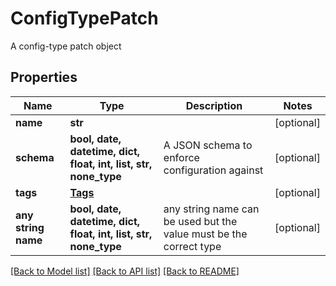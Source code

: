 # ConfigTypePatch

A config-type patch object

## Properties
Name | Type | Description | Notes
------------ | ------------- | ------------- | -------------
**name** | **str** |  | [optional] 
**schema** | **bool, date, datetime, dict, float, int, list, str, none_type** | A JSON schema to enforce configuration against | [optional] 
**tags** | [**Tags**](Tags.md) |  | [optional] 
**any string name** | **bool, date, datetime, dict, float, int, list, str, none_type** | any string name can be used but the value must be the correct type | [optional]

[[Back to Model list]](../README.md#documentation-for-models) [[Back to API list]](../README.md#documentation-for-api-endpoints) [[Back to README]](../README.md)


